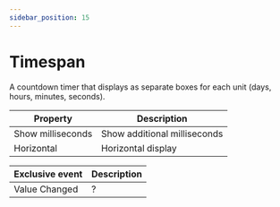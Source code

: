 ```yaml
---
sidebar_position: 15
---
```

# Timespan

A countdown timer that displays as separate boxes for each unit (days, hours, minutes, seconds).

| **Property** | **Description** |
| --- | --- |
| Show milliseconds | Show additional milliseconds |
| Horizontal | Horizontal display |

| Exclusive event | Description |
| --- | --- |
| Value Changed | ? |
